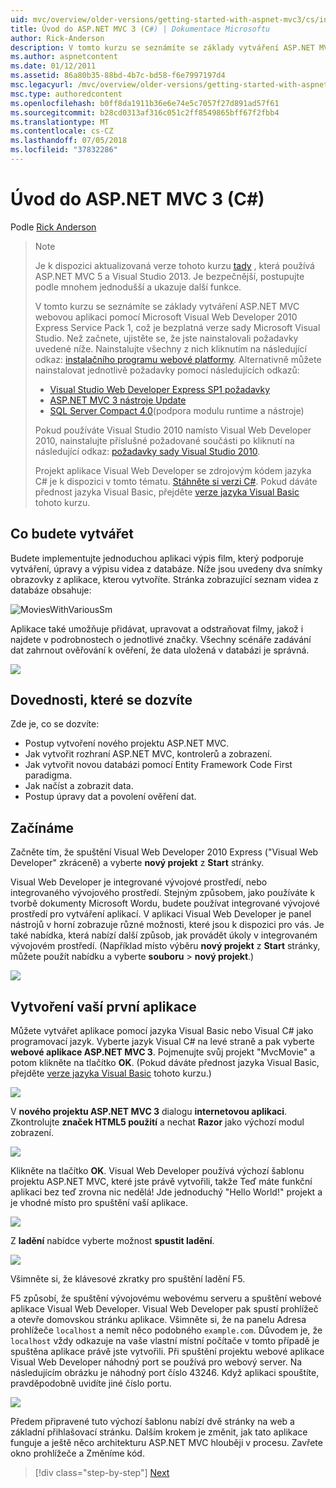 ```yaml
---
uid: mvc/overview/older-versions/getting-started-with-aspnet-mvc3/cs/intro-to-aspnet-mvc-3
title: Úvod do ASP.NET MVC 3 (C#) | Dokumentace Microsoftu
author: Rick-Anderson
description: V tomto kurzu se seznámíte se základy vytváření ASP.NET MVC webovou aplikaci pomocí Microsoft Visual Web Developer 2010 Express Service Pack 1, což je...
ms.author: aspnetcontent
ms.date: 01/12/2011
ms.assetid: 86a80b35-88bd-4b7c-bd58-f6e7997197d4
msc.legacyurl: /mvc/overview/older-versions/getting-started-with-aspnet-mvc3/cs/intro-to-aspnet-mvc-3
msc.type: authoredcontent
ms.openlocfilehash: b0ff8da1911b36e6e74e5c7057f27d891ad57f61
ms.sourcegitcommit: b28cd0313af316c051c2ff8549865bff67f2fbb4
ms.translationtype: MT
ms.contentlocale: cs-CZ
ms.lasthandoff: 07/05/2018
ms.locfileid: "37832286"
---
```

<a name="intro-to-aspnet-mvc-3-c"></a>Úvod do ASP.NET MVC 3 (C#)
====================
Podle [Rick Anderson](https://github.com/Rick-Anderson)

> > [!NOTE]
> > Je k dispozici aktualizovaná verze tohoto kurzu [tady](../../../getting-started/introduction/getting-started.md) , která používá ASP.NET MVC 5 a Visual Studio 2013. Je bezpečnější, postupujte podle mnohem jednodušší a ukazuje další funkce.
> 
> 
> V tomto kurzu se seznámíte se základy vytváření ASP.NET MVC webovou aplikaci pomocí Microsoft Visual Web Developer 2010 Express Service Pack 1, což je bezplatná verze sady Microsoft Visual Studio. Než začnete, ujistěte se, že jste nainstalovali požadavky uvedené níže. Nainstalujte všechny z nich kliknutím na následující odkaz: [instalačního programu webové platformy](https://www.microsoft.com/web/gallery/install.aspx?appid=VWD2010SP1Pack). Alternativně můžete nainstalovat jednotlivě požadavky pomocí následujících odkazů:
> 
> - [Visual Studio Web Developer Express SP1 požadavky](https://www.microsoft.com/web/gallery/install.aspx?appid=VWD2010SP1Pack)
> - [ASP.NET MVC 3 nástroje Update](https://www.microsoft.com/web/gallery/install.aspx?appsxml=&amp;appid=MVC3)
> - [SQL Server Compact 4.0](https://www.microsoft.com/web/gallery/install.aspx?appid=SQLCE;SQLCEVSTools_4_0)(podpora modulu runtime a nástroje)
> 
> Pokud používáte Visual Studio 2010 namísto Visual Web Developer 2010, nainstalujte příslušné požadované součásti po kliknutí na následující odkaz: [požadavky sady Visual Studio 2010](https://www.microsoft.com/web/gallery/install.aspx?appsxml=&amp;appid=VS2010SP1Pack).
> 
> Projekt aplikace Visual Web Developer se zdrojovým kódem jazyka C# je k dispozici v tomto tématu. [Stáhněte si verzi C#](https://code.msdn.microsoft.com/Introduction-to-MVC-3-10d1b098). Pokud dáváte přednost jazyka Visual Basic, přejděte [verze jazyka Visual Basic](../vb/intro-to-aspnet-mvc-3.md) tohoto kurzu.


## <a name="what-youll-build"></a>Co budete vytvářet

Budete implementujte jednoduchou aplikaci výpis film, který podporuje vytváření, úpravy a výpisu videa z databáze. Níže jsou uvedeny dva snímky obrazovky z aplikace, kterou vytvoříte. Stránka zobrazující seznam videa z databáze obsahuje:

![MoviesWithVariousSm](intro-to-aspnet-mvc-3/_static/image1.png)

Aplikace také umožňuje přidávat, upravovat a odstraňovat filmy, jakož i najdete v podrobnostech o jednotlivé značky. Všechny scénáře zadávání dat zahrnout ověřování k ověření, že data uložená v databázi je správná.

![](intro-to-aspnet-mvc-3/_static/image2.png)

## <a name="skills-youll-learn"></a>Dovednosti, které se dozvíte

Zde je, co se dozvíte:

- Postup vytvoření nového projektu ASP.NET MVC.
- Jak vytvořit rozhraní ASP.NET MVC, kontrolerů a zobrazení.
- Jak vytvořit novou databázi pomocí Entity Framework Code First paradigma.
- Jak načíst a zobrazit data.
- Postup úpravy dat a povolení ověření dat.

## <a name="getting-started"></a>Začínáme

Začněte tím, že spuštění Visual Web Developer 2010 Express ("Visual Web Developer" zkráceně) a vyberte **nový projekt** z **Start** stránky.

Visual Web Developer je integrované vývojové prostředí, nebo integrovaného vývojového prostředí. Stejným způsobem, jako používáte k tvorbě dokumenty Microsoft Wordu, budete používat integrované vývojové prostředí pro vytváření aplikací. V aplikaci Visual Web Developer je panel nástrojů v horní zobrazuje různé možnosti, které jsou k dispozici pro vás. Je také nabídka, která nabízí další způsob, jak provádět úkoly v integrovaném vývojovém prostředí. (Například místo výběru **nový projekt** z **Start** stránky, můžete použít nabídku a vyberte **souboru** &gt; **nový projekt**.)

[![](intro-to-aspnet-mvc-3/_static/image4.png)](intro-to-aspnet-mvc-3/_static/image3.png)

## <a name="creating-your-first-application"></a>Vytvoření vaší první aplikace

Můžete vytvářet aplikace pomocí jazyka Visual Basic nebo Visual C# jako programovací jazyk. Vyberte jazyk Visual C# na levé straně a pak vyberte **webové aplikace ASP.NET MVC 3**. Pojmenujte svůj projekt "MvcMovie" a potom klikněte na tlačítko **OK**. (Pokud dáváte přednost jazyka Visual Basic, přejděte [verze jazyka Visual Basic](../vb/intro-to-aspnet-mvc-3.md) tohoto kurzu.)

![](intro-to-aspnet-mvc-3/_static/image5.png)

V **nového projektu ASP.NET MVC 3** dialogu **internetovou aplikaci**. Zkontrolujte **značek HTML5 použití** a nechat **Razor** jako výchozí modul zobrazení.

![](intro-to-aspnet-mvc-3/_static/image6.png)

Klikněte na tlačítko **OK**. Visual Web Developer používá výchozí šablonu projektu ASP.NET MVC, které jste právě vytvořili, takže Teď máte funkční aplikaci bez teď zrovna nic nedělá! Jde jednoduchý "Hello World!" projekt a je vhodné místo pro spuštění vaší aplikace.

[![](intro-to-aspnet-mvc-3/_static/image8.png)](intro-to-aspnet-mvc-3/_static/image7.png)

Z **ladění** nabídce vyberte možnost **spustit ladění**.

![](intro-to-aspnet-mvc-3/_static/image9.png)

Všimněte si, že klávesové zkratky pro spuštění ladění F5.

F5 způsobí, že spuštění vývojovému webovému serveru a spuštění webové aplikace Visual Web Developer. Visual Web Developer pak spustí prohlížeč a otevře domovskou stránku aplikace. Všimněte si, že na panelu Adresa prohlížeče `localhost` a nemít něco podobného `example.com`. Důvodem je, že `localhost` vždy odkazuje na vaše vlastní místní počítače v tomto případě je spuštěna aplikace právě jste vytvořili. Při spuštění projektu webové aplikace Visual Web Developer náhodný port se používá pro webový server. Na následujícím obrázku je náhodný port číslo 43246. Když aplikaci spouštíte, pravděpodobně uvidíte jiné číslo portu.

![](intro-to-aspnet-mvc-3/_static/image10.png)

Předem připravené tuto výchozí šablonu nabízí dvě stránky na web a základní přihlašovací stránku. Dalším krokem je změnit, jak tato aplikace funguje a ještě něco architekturu ASP.NET MVC hlouběji v procesu. Zavřete okno prohlížeče a Změníme kód.

> [!div class="step-by-step"]
> [Next](adding-a-controller.md)
